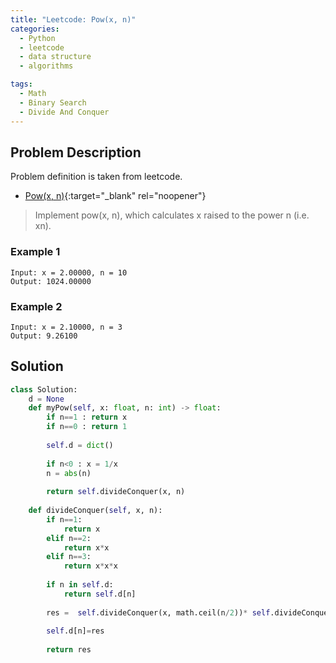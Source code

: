 ```yaml
---
title: "Leetcode: Pow(x, n)"
categories:
  - Python
  - leetcode
  - data structure
  - algorithms

tags:
  - Math
  - Binary Search
  - Divide And Conquer
---
```


## Problem Description

Problem definition is taken from leetcode. 
- [Pow(x, n)](https://leetcode.com/problems/powx-n/ "Go to leetcode"){:target="_blank" rel="noopener"}

> Implement pow(x, n), which calculates x raised to the power n (i.e. xn).

### Example 1 
```
Input: x = 2.00000, n = 10
Output: 1024.00000
```

### Example 2
```
Input: x = 2.10000, n = 3
Output: 9.26100
```

## Solution

```python
class Solution:
    d = None
    def myPow(self, x: float, n: int) -> float:
        if n==1 : return x
        if n==0 : return 1
        
        self.d = dict()
        
        if n<0 : x = 1/x 
        n = abs(n)
        
        return self.divideConquer(x, n)
    
    def divideConquer(self, x, n):
        if n==1:
            return x
        elif n==2:
            return x*x
        elif n==3:
            return x*x*x
        
        if n in self.d:
            return self.d[n]
        
        res =  self.divideConquer(x, math.ceil(n/2))* self.divideConquer(x, math.floor(n/2))
        
        self.d[n]=res
        
        return res
        
```

